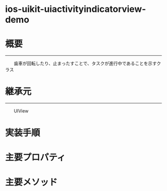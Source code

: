 # ios-uikit-uiactivityindicatorview-demo

# 概要
*******
　　歯車が回転したり、止まったすことで、タスクが進行中であることを示すクラス
# 継承元
*******
　　UIView
# 実装手順

# 主要プロパティ

# 主要メソッド
